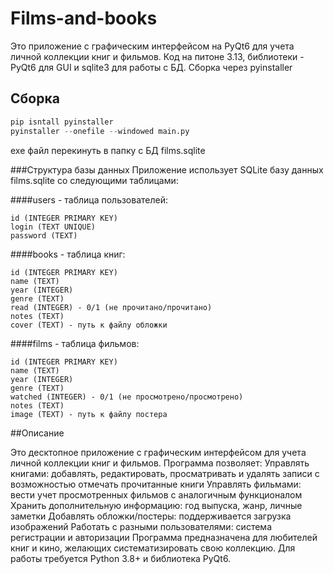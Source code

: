 # Films-and-books
Это приложение с графическим интерфейсом на PyQt6 для учета личной коллекции книг и фильмов.
Код на питоне 3.13, библиотеки - PyQt6 для GUI и sqlite3 для работы с БД.
Сборка через pyinstaller

## Сборка
```Python
pip isntall pyinstaller
pyinstaller --onefile --windowed main.py
```
exe файл перекинуть в папку с БД films.sqlite

###Структура базы данных
Приложение использует SQLite базу данных films.sqlite со следующими таблицами:

####users - таблица пользователей:
```
id (INTEGER PRIMARY KEY)
login (TEXT UNIQUE)
password (TEXT)
```
####books - таблица книг:
```
id (INTEGER PRIMARY KEY)
name (TEXT)
year (INTEGER)
genre (TEXT)
read (INTEGER) - 0/1 (не прочитано/прочитано)
notes (TEXT)
cover (TEXT) - путь к файлу обложки
```
####films - таблица фильмов:
```
id (INTEGER PRIMARY KEY)
name (TEXT)
year (INTEGER)
genre (TEXT)
watched (INTEGER) - 0/1 (не просмотрено/просмотрено)
notes (TEXT)
image (TEXT) - путь к файлу постера
```
##Описание

Это десктопное приложение с графическим интерфейсом для учета личной коллекции книг и фильмов. Программа позволяет:
Управлять книгами: добавлять, редактировать, просматривать и удалять записи с возможностью отмечать прочитанные книги
Управлять фильмами: вести учет просмотренных фильмов с аналогичным функционалом
Хранить дополнительную информацию: год выпуска, жанр, личные заметки
Добавлять обложки/постеры: поддерживается загрузка изображений
Работать с разными пользователями: система регистрации и авторизации
Программа предназначена для любителей книг и кино, желающих систематизировать свою коллекцию. Для работы требуется Python 3.8+ и библиотека PyQt6.
